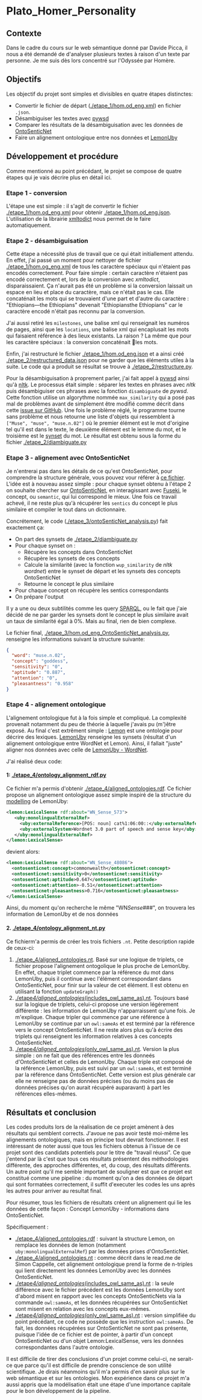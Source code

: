 # Plato_Homer_Personality

## Contexte

Dans le cadre du cours sur le web sémantique donné par Davide Picca, il nous a été demandé de d'analyser plusieurs textes à raison d'un texte par personne. Je me suis dès lors concentré sur l'Odyssée par Homère.

## Objectifs

Les objectif du projet sont simples et divisibles en quatre étapes distinctes:

- Convertir le fichier de départ ([./etape_1/hom.od_eng.xml](./etape_1/hom.od_eng.xml)) en fichier `.json`.
- Désambiguiser les textes avec [pywsd](https://github.com/alvations/pywsd)
- Comparer les résultats de la désambiguisation avec les données de [OntoSenticNet](https://sentic.net/ontosenticnet.zip)
- Faire un alignement ontologique entre nos données et [LemonUby](https://lemon-model.net/lexica/uby/wn/wn.nt.gz)

## Développement et procédure

Comme mentionné au point précédant, le projet se compose de quatre étapes qui je vais décrire plus en détail ici.

### Etape 1 - conversion

L'étape une est simple : il s'agit de convertir le fichier [./etape_1/hom.od_eng.xml](./etape_1/hom.od_eng.xml) pour obtenir [./etape_1/hom.od_eng.json](./etape_1/hom.od_eng.json). L'utilisation de la librairie [xmltodict](pypi.org/project/xmltodict) nous permet de le faire automatiquement.

### Etape 2 - désambiguisation

Cette étape a nécessité plus de travail que ce qui était initiallement attendu. En effet, j'ai passé un moment pour nettoyer de fichier [./etape_1/hom.og_eng.xml](./etape_1/hom.og_eng.xml) de tous les caractère spéciaux qui n'étaient pas encodés correctement. Pour faire simple : certain caractère n'étaient pas encodé correctement et, lors de la conversion avec _xmltodict_, disparaissaient. Ça n'aurait pas été un problème si la conversion laissait un espace en lieu et place du caractère, mais ce n'était pas le cas. Elle concaténait les mots qui se trouvaient d'une part et d'autre du caractère : "Ethiopians&mdash;the Ethiopians" devenait "Ethiopiansthe Ethiopians" car le caractère encodé n'était pas reconnu par la conversion.

J'ai aussi retiré les `milestones`, une balise xml qui renseignait les numéros de pages, ainsi que les `locations`, une balise xml qui encaplusait les mots qui faisaient référence à des lieux existants. La raison ? La même que pour les caractère spéciaux : la conversion concaténait les mots.

Enfin, j'ai restructuré le fichier [./etape_1/hom.od_eng.json](./etape_1/hom.od_eng.json) et a ainsi créé [./etape_2/restructured_data.json](./etape_2/restructured_data.json) pour ne garder que les éléments utiles à la suite. Le code qui a produit se résultat se trouve à [./etape_2/restructure.py](./etape_2/restructure.py).

Pour la désambiguisation à proprement parler, j'ai fait appel à [pywsd](https://github.com/alvations/pywsd) ainsi qu'à [nltk](https://www.nltk.org/). Le processus était simple : séparer les textes en phrases avec _nltk_ puis désambiguiser ces phrases avec la fonction `disambiguate` de _pywsd_. Cette fonction utilise un algorythme nommée `max_similarity` qui a posé pas mal de problèmes avant de simplement être modifié comme décrit dans cette [issue sur GitHub](https://github.com/alvations/pywsd/issues/59). Une fois le problème réglé, le programme tourne sans problème et nous retourne une liste d'objets qui ressemblent à `["Muse", "muse", "muse.n.02"]` où le premier élément est le mot d'origine tel qu'il est dans le texte, le deuxième élément est le lemme du mot, et le troisième est le [synset](https://wordnet.princeton.edu/) du mot. Le résultat est obtenu sous la forme du fichier [./etape_2/diambiguate.py](./etape_2/diambiguate.py)

### Etape 3 - alignement avec OntoSenticNet

Je n'entrerai pas dans les détails de ce qu'est OntoSenticNet, pour comprendre la structure générale, vous pouvez vour référer à [ce fichier](https://sentic.net/ontosenticnet.pdf). L'idée est à nouveau assez simple : pour chaque synset obtenu à l'étape 2 on souhaite chercher sur [OntoSenticNet](https://sentic.net/ontosenticnet.zip), en interagissant avec [Fuseki](https://jena.apache.org/documentation/fuseki2/), le concept, ou `semantic`, qui lui correspond le mieux. Une fois ce travail achevé, il ne reste plus qu'à récupérer les `sentics` du concept le plus similaire et compiler le tout dans un dictionnaire.

Concrétement, le code ([./etape_3/ontoSenticNet_analysis.py](./etape_3/ontoSenticNet_analysis.py)) fait exactement ça:

- On part des synsets de [./etape_2/diambiguate.py](./etape_2/diambiguate.py)
- Pour chaque synset on :
  - Récupère les concepts dans OntoSenticNet
  - Récupère les synsets de ces concepts
  - Calcule la similarité (avec la fonction `wup_similarity` de _nltk wordnet_) entre le synset de départ et les synsets des concepts OntoSenticNet
  - Retourne le concept le plus similaire
- Pour chaque concept on récupère les sentics correspondants
- On prépare l'output

Il y a une ou deux subtilités comme les query [SPARQL](https://www.w3.org/TR/rdf-sparql-query/), ou le fait que j'aie décidé de ne par garder les synsets dont le concept le plus similaire avait un taux de similarité égal à 0%. Mais au final, rien de bien complexe.

Le fichier final, [./etape_3/hom.od_eng_OntoSenticNet_analysis.py](./etape_3/hom.od_eng_OntoSenticNet_analysis.py), renseigne les informations suivant la structure suivante:

```json
{
  "word": "muse.n.02",
  "concept": "goddess",
  "sensitivity": "0",
  "aptitude": "0.887",
  "attention": "0",
  "pleasantness": "0.958"
}
```

### Etape 4 - alignement ontologique

L'alignement ontologique fut à la fois simple et compliqué. La complexité provenait notamment du peu de théorie à laquelle j'avais pu (m')être exposé. Au final c'est extrêment simple : [Lemon](https://lemon-model.net/index.php) est une ontologie pour décrire des lexiques. [LemonUby](https://lemon-model.net/lexica/uby/modelling.php) renseigne les synsets (résultat d'un alignement ontologique entre WordNet et Lemon). Ainsi, il fallait "juste" aligner nos données avec celle de [LemonUby - WordNet](https://lemon-model.net/lexica/uby/wn/wn.nt.gz).

J'ai réalisé deux code:

#### 1: [./etape_4/ontology_alignment_rdf.py](./etape_4/ontology_alignment_rdf.py)

Ce fichier m'a permis d'obtenir [./etape_4/aligned_ontologies.rdf](./etape_4/aligned_ontologies.rdf). Ce fichier propose un alignement ontologique assez simple inspiré de la structure du [modelling](https://lemon-model.net/lexica/uby/modelling.php) de LemonUby:

```xml
<lemon:LexicalSense rdf:about="WN_Sense_573">
   <uby:monolingualExternalRef>
     <uby:externalReference>[POS: noun] cat%1:06:00::</uby:externalReference>
     <uby:externalSystem>Wordnet 3.0 part of speech and sense key</uby:externalSystem>
   </uby:monolingualExternalRef>
</lemon:LexicalSense>
```

devient alors:

```xml
<lemon:LexicalSense rdf:about="WN_Sense_48086">
  <ontosenticnet:concept>commonwealth</ontosenticnet:concept>
  <ontosenticnet:sensitivity>0</ontosenticnet:sensitivity>
  <ontosenticnet:aptitude>0.647</ontosenticnet:aptitude>
  <ontosenticnet:attention>-0.51</ontosenticnet:attention>
  <ontosenticnet:pleasantness>0.716</ontosenticnet:pleasantness>
</lemon:LexicalSense>
```

Ainsi, du moment qu'on recherche le même "WN*Sense*###", on trouvera les information de LemonUby et de nos données

#### 2. [./etape_4/ontology_alignment_nt.py](./etape_4/ontology_alignment_nt.py)

Ce fichierm'a permis de créer les trois fichiers `.nt`. Petite description rapide de ceux-ci:

1. [./etape_4/aligned_ontologies.nt](./etape_4/aligned_ontologies.nt). Basé sur une logique de triplets, ce fichier propose l'alignement ontogolique le plus proche de LemonUby. En effet, chaque triplet commence par la référence du mot dans LemonUby, puis il continue avec l'élément correspondant dans OntoSenticNet, pour finir sur la valeur de cet élément. Il est obtenu en utilisant la fonction `updateGraph()`
2. [./etape*4/aligned_ontologies*(includes_owl_same_as).nt](<./etape_4/aligned_ontologies_(includes_owl_same_as).nt>). Toujours basé sur la logique de triplets, celui-ci propose une version légérement différente : les information de LemonUby n'apparraissent qu'une fois. Je m'explique. Chaque tripler qui commence par une référence à LemonUby se continue par un `owl:sameAs` et est terminé par la référence vers le concept OntoSenticNet. Il ne reste alors plus qu'à écrire des triplets qui renseignent les information relatives à ces concepts OntoSenticNet.
3. [./etape*4/aligned_ontologies*(only_owl_same_as).nt](<./etape_4/aligned_ontologies_(only_owl_same_as).nt>). Version la plus simple : on ne fait que des références entre les donneés d'OntoSenticNet et celles de LemonUby. Chaque triple est composé de la référence LemonUby, puis est suivi par un `owl:sameAs`, et est terminé par la référence dans OntoSenticNet. Cette version est plus générale car elle ne renseigne pas de données précises (ou du moins pas de données précises qu'on aurait récupéré auparavant) à part les références elles-mêmes.

## Résultats et conclusion

Les codes produits lors de la réalisation de ce projet amènent à des résultats qui semblent corrects. J'avoue ne pas avoir testé moi-même les alignements ontologiques, mais en principe tout devrait fonctionner. Il est intéressant de noter aussi que tous les fichiers obtenus à l'issue de ce projet sont des candidats potentiels pour le titre de "travail réussi". Ce que j'entend par là c'est que tous ces résultats présentent des méthodologies différente, des approches différentes, et, du coup, des résultats différents. Un autre point qu'il me semble important de souligner est que ce projet est constitué comme une pipeline : du moment qu'on a des données de départ qui sont formatées correctement, il suffit d'executer les codes les uns après les autres pour arriver au resultat final.

Pour résumer, tous les fichiers de résultats créent un alignement qui lie les données de cette façon :
Concept LemonUby - informations dans OntoSenticNet.

Spécifiquement :

- [./etape_4/aligned_ontologies.rdf](./etape_4/aligned_ontologies.rdf) : suivant la structure Lemon, on remplace les données de lemon (notamment `uby:monolingualExternalRef`) par les données prises d'OntoSenticNet.
- [./etape_4/aligned_ontologies.nt](./etape_4/aligned_ontologies.nt) : comme décrit dans le read.me de Simon Cappelle, cet alignement ontologique prend la forme de n-triples qui lient directement les données LemonUby avec les données OntoSenticNet.
- [./etape*4/aligned_ontologies*(includes_owl_same_as).nt](<./etape_4/aligned_ontologies_(includes_owl_same_as).nt>) : la seule différence avec le fichier précédent est les données LemonUby sont d'abord misent en rapport avec les concepts OntoSenticNets via la commande `owl:sameAs`, et les données récupérées sur OntoSenticNet sont misent en relation avec les concepts eux-mêmes.
- [./etape*4/aligned_ontologies*(only_owl_same_as).nt](<./etape_4/aligned_ontologies_(only_owl_same_as).nt>) : version simplifiée du point précédant, ce code ne possède que les instruction `owl:sameAs`. De fait, les données récupérées sur OntoSenticNet ne sont pas présente, puisque l'idée de ce fichier est de pointer, à partir d'un concept OntoSenticNet ou d'un objet Lemon:LexicalSense, vers les données correspondantes dans l'autre ontologie.

Il est difficile de tirer des conclusions d'un projet comme celui-ci, ne serait-ce que parce qu'il est difficile de prendre conscience de son utilité scientifique. Je dirais néanmoins qu'il m'a permis d'en savoir plus sur le web sémantique et sur les ontologies. Mon expérience dans ce projet m'a aussi appris que la modélisation était une étape d'une importance capitale pour le bon développement de la pipeline.
